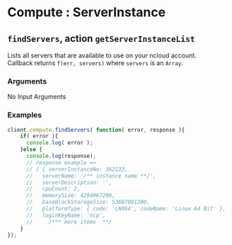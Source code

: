 # Compute : ServerInstance  
## `findServers`, action `getServerInstanceList` 
Lists all servers that are available to use on your ncloud account.  
Callback returns `f(err, servers)` where `servers` is an `Array`.

### Arguments  
 No Input Arguments
 
### Examples  
```javascript
client.compute.findServers( function( error, response ){
    if( error ){
      console.log( error );
    }else {
      console.log(response);
      // response example =>
      // [ { serverInstanceNo: 362133,
      //   serverName: '/** instance name **/',
      //   serverDescription: '',
      //   cpuCount: 2,
      //   memorySize: 4294967296,
      //   baseBlockStorageSize: 53687091200,
      //   platformType: { code: 'LNX64', codeName: 'Linux 64 Bit' },
      //   loginKeyName: 'ncp',
      //     /*** more items  **/
    }
});
```